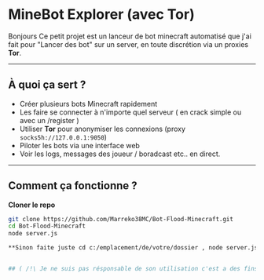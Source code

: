 #  MineBot Explorer (avec Tor)

Bonjours 
Ce petit projet est un lanceur de bot minecraft automatisé que j'ai fait pour "Lancer des bot" sur un server, en toute discrétion via un proxies **Tor**.

---

## À quoi ça sert ?

- Créer plusieurs bots Minecraft rapidement
- Les faire se connecter à n'importe quel serveur ( en crack simple ou avec un /register )
- Utiliser **Tor** pour anonymiser les connexions (proxy `socks5h://127.0.0.1:9050`)
- Piloter les bots via une interface web
- Voir les logs, messages des joueur / boradcast etc.. en direct.

---

## Comment ça fonctionne ?


**Cloner le repo**

```bash
git clone https://github.com/Marreko38MC/Bot-Flood-Minecraft.git
cd Bot-Flood-Minecraft
node server.js

**Sinon faite juste cd c:/emplacement/de/votre/dossier , node server.js**


## ( /!\ Je ne suis pas résponsable de son utilisation c'est a des fins éducatives /!\ )
